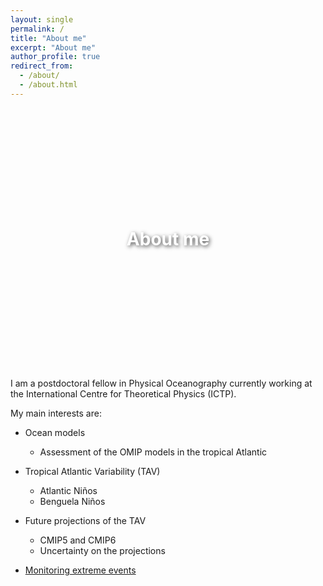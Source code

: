 ```yaml
---
layout: single
permalink: /
title: "About me"
excerpt: "About me"
author_profile: true
redirect_from: 
  - /about/
  - /about.html
---
```


<!-- HERO IMAGE START -->
<div class="hero">
  <h1>About me</h1>
</div>

<style>
.hero {
  background-image: url('https://raw.githubusercontent.com/aprig/arthurprigent/master/images/1588147497071.jpeg');
  background-size: cover;
  background-position: center;
  height: 400px;
  display: flex;
  align-items: center;
  justify-content: center;
  color: white;
  text-shadow: 2px 2px 6px rgba(0,0,0,0.7);
  margin-bottom: 2rem;
}
</style>
<!-- HERO IMAGE END -->

I am a postdoctoral fellow in Physical Oceanography currently working at the International Centre for Theoretical Physics (ICTP). 

My main interests are:

* Ocean models
  * Assessment of the OMIP models in the tropical Atlantic
      
* Tropical Atlantic Variability (TAV)
  * Atlantic Niños
  * Benguela Niños
  
* Future projections of the TAV
  *  CMIP5 and CMIP6
  *  Uncertainty on the projections

* [Monitoring extreme events](https://aprig.github.io/ATL3_ABA_SSTa/automatic_time_series_SST.html)
